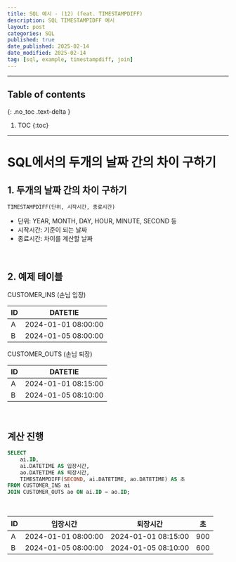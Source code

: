 ```yaml
---
title: SQL 예시 - (12) (feat. TIMESTAMPDIFF)
description: SQL TIMESTAMPIDFF 예시
layout: post
categories: SQL
published: true
date_published: 2025-02-14
date_modified: 2025-02-14
tag: [sql, example, timestampdiff, join]
---
```

---
## Table of contents
{: .no_toc .text-delta }

1. TOC
{:toc}
---

<!-- 글의 제목은 #
    나머지 큰 제목은 ##
    이후 나머지는 3개이상 -->

# SQL에서의 두개의 날짜 간의 차이 구하기 

## 1. 두개의 날짜 간의 차이 구하기
```sql
TIMESTAMPDIFF(단위, 시작시간, 종료시간)
```
- 단위: YEAR, MONTH, DAY, HOUR, MINUTE, SECOND 등
- 시작시간: 기준이 되는 날짜
- 종료시간: 차이를 계산할 날짜
<br>

## 2. 예제 테이블
CUSTOMER_INS (손님 입장)

| ID | DATETIE |
| --- | --- |
| A | 2024-01-01 08:00:00
| B | 2024-01-05 08:00:00


CUSTOMER_OUTS (손님 퇴장)

| ID | DATETIE |
| --- | --- |
| A | 2024-01-01 08:15:00
| B | 2024-01-05 08:10:00

<br>

## 계산 진행
```sql
SELECT 
    ai.ID, 
    ai.DATETIME AS 입장시간, 
    ao.DATETIME AS 퇴장시간,
    TIMESTAMPDIFF(SECOND, ai.DATETIME, ao.DATETIME) AS 초
FROM CUSTOMER_INS ai
JOIN CUSTOMER_OUTS ao ON ai.ID = ao.ID;
```
<br>

| ID | 입장시간 | 퇴장시간 | 초 |
| --- | --- | --- | --- |
| A | 2024-01-01 08:00:00 | 2024-01-01 08:15:00 | 900 |
| B | 2024-01-05 08:00:00 | 2024-01-05 08:10:00 | 600 |